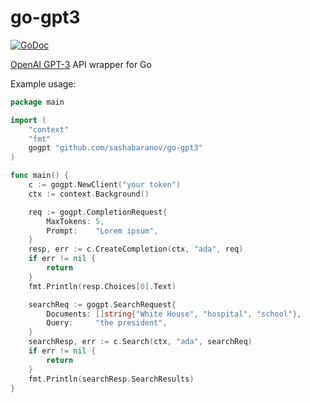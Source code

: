 # go-gpt3
[![GoDoc](http://img.shields.io/badge/GoDoc-Reference-blue.svg)](https://godoc.org/github.com/sashabaranov/go-gpt3)

[OpenAI GPT-3](https://beta.openai.com/) API wrapper for Go


Example usage:

```go
package main

import (
	"context"
	"fmt"
	gogpt "github.com/sashabaranov/go-gpt3"
)

func main() {
	c := gogpt.NewClient("your token")
	ctx := context.Background()

	req := gogpt.CompletionRequest{
		MaxTokens: 5,
		Prompt:    "Lorem ipsum",
	}
	resp, err := c.CreateCompletion(ctx, "ada", req)
	if err != nil {
		return
	}
	fmt.Println(resp.Сhoices[0].Text)

	searchReq := gogpt.SearchRequest{
		Documents: []string{"White House", "hospital", "school"},
		Query:     "the president",
	}
	searchResp, err := c.Search(ctx, "ada", searchReq)
	if err != nil {
		return
	}
	fmt.Println(searchResp.SearchResults)
}
```
